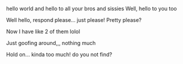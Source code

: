 hello world
and hello to all your bros and sissies
Well, hello to you too

Well hello, respond please... just please! Pretty please?

Now I have like 2 of them lolol 

Just goofing around,,, nothing much

Hold on... kinda too much! do you not find?

